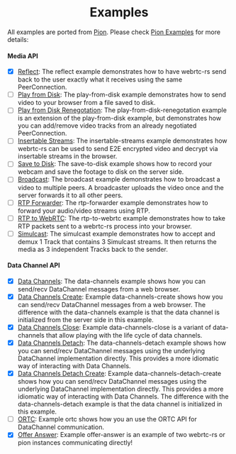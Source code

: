 <h1 align="center">
  Examples
</h1>

All examples are ported from [Pion](https://github.com/pion/webrtc/tree/master/examples#readme). Please check [Pion Examples](https://github.com/pion/webrtc/tree/master/examples#readme) for more details:

#### Media API
- [x] [Reflect](reflect): The reflect example demonstrates how to have webrtc-rs send back to the user exactly what it receives using the same PeerConnection.
- [ ] [Play from Disk](play-from-disk): The play-from-disk example demonstrates how to send video to your browser from a file saved to disk.
- [ ] [Play from Disk Renegotation](play-from-disk-renegotation): The play-from-disk-renegotation example is an extension of the play-from-disk example, but demonstrates how you can add/remove video tracks from an already negotiated PeerConnection.
- [ ] [Insertable Streams](insertable-streams): The insertable-streams example demonstrates how webrtc-rs can be used to send E2E encrypted video and decrypt via insertable streams in the browser.
- [ ] [Save to Disk](save-to-disk): The save-to-disk example shows how to record your webcam and save the footage to disk on the server side.
- [ ] [Broadcast](broadcast): The broadcast example demonstrates how to broadcast a video to multiple peers. A broadcaster uploads the video once and the server forwards it to all other peers.
- [ ] [RTP Forwarder](rtp-forwarder): The rtp-forwarder example demonstrates how to forward your audio/video streams using RTP.
- [ ] [RTP to WebRTC](rtp-to-webrtc): The rtp-to-webrtc example demonstrates how to take RTP packets sent to a webrtc-rs process into your browser.
- [ ] [Simulcast](simulcast): The simulcast example demonstrates how to accept and demux 1 Track that contains 3 Simulcast streams. It then returns the media as 3 independent Tracks back to the sender.

#### Data Channel API
- [x] [Data Channels](data-channels): The data-channels example shows how you can send/recv DataChannel messages from a web browser.
- [x] [Data Channels Create](data-channels-create): Example data-channels-create shows how you can send/recv DataChannel messages from a web browser. The difference with the data-channels example is that the data channel is initialized from the server side in this example.
- [x] [Data Channels Close](data-channels-close): Example data-channels-close is a variant of data-channels that allow playing with the life cycle of data channels.
- [x] [Data Channels Detach](data-channels-detach): The data-channels-detach example shows how you can send/recv DataChannel messages using the underlying DataChannel implementation directly. This provides a more idiomatic way of interacting with Data Channels.
- [x] [Data Channels Detach Create](data-channels-detach-create): Example data-channels-detach-create shows how you can send/recv DataChannel messages using the underlying DataChannel implementation directly. This provides a more idiomatic way of interacting with Data Channels. The difference with the data-channels-detach example is that the data channel is initialized in this example.
- [ ] [ORTC](ortc): Example ortc shows how you an use the ORTC API for DataChannel communication.
- [x] [Offer Answer](offer-answer): Example offer-answer is an example of two webrtc-rs or pion instances communicating directly!
